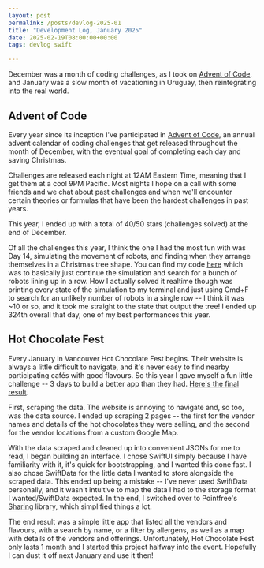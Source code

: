 ```yaml
---
layout: post
permalink: /posts/devlog-2025-01
title: "Development Log, January 2025"
date: 2025-02-19T08:00:00+00:00
tags: devlog swift

---
```


December was a month of coding challenges, as I took on [Advent of Code](https://adventofcode.com/), and January was a slow month of vacationing in Uruguay, then reintegrating into the real world.

## Advent of Code

Every year since its inception I've participated in [Advent of Code](https://adventofcode.com/), an annual advent calendar of coding challenges that get released throughout the month of December, with the eventual goal of completing each day and saving Christmas.

Challenges are released each night at 12AM Eastern Time, meaning that I get them at a cool 9PM Pacific. Most nights I hope on a call with some friends and we chat about past challenges and when we'll encounter certain theories or formulas that have been the hardest challenges in past years.

 This year, I ended up with a total of 40/50 stars (challenges solved) at the end of December.

Of all the challenges this year, I think the one I had the most fun with was Day 14, simulating the movement of robots, and finding when they arrange themselves in a Christmas tree shape. You can find my code [here](https://github.com/autoreleasefool/advent-of-code/blob/main/2024/day_14/swift/Day14.swift) which was to basically just continue the simulation and search for a bunch of robots lining up in a row. How I actually solved it realtime though was printing every state of the simulation to my terminal and just using Cmd+F to search for an unlikely number of robots in a single row -- I think it was ~10 or so, and it took me straight to the state that output the tree! I ended up 324th overall that day, one of my best performances this year.

## Hot Chocolate Fest

Every January in Vancouver Hot Chocolate Fest begins. Their website is always a little difficult to navigate, and it's never easy to find nearby participating cafés with good flavours. So this year I gave myself a fun little challenge -- 3 days to build a better app than they had. [Here's the final result](https://github.com/autoreleasefool/hot-chocolate-fest).

First, scraping the data. The website is annoying to navigate and, so too, was the data source. I ended up scraping 2 pages -- the first for the vendor names and details of the hot chocolates they were selling, and the second for the vendor locations from a custom Google Map.

With the data scraped and cleaned up into convenient JSONs for me to read, I began building an interface. I chose SwiftUI simply because I have familiarity with it, it's quick for bootstrapping, and I wanted this done fast. I also chose SwiftData for the little data I wanted to store alongside the scraped data. This ended up being a mistake -- I've never used SwiftData personally, and it wasn't intuitive to map the data I had to the storage format I wanted/SwiftData expected. In the end, I switched over to Pointfree's [Sharing](https://github.com/pointfreeco/swift-sharing) library, which simplified things a lot.

The end result was a simple little app that listed all the vendors and flavours, with a search by name, or a filter by allergens, as well as a map with details of the vendors and offerings. Unfortunately, Hot Chocolate Fest only lasts 1 month and I started this project halfway into the event. Hopefully I can dust it off next January and use it then!
